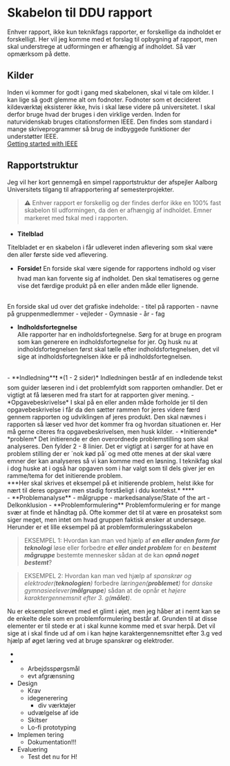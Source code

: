 # Skabelon til DDU rapport
Enhver rapport, ikke kun teknikfags rapporter, er forskellige da indholdet er forskelligt. Her vil jeg komme med et forslag til opbygning af rapport, men skal understrege at udformingen er afhængig af indholdet. Så vær opmærksom på dette.
## Kilder
Inden vi kommer for godt i gang med skabelonen, skal vi tale om kilder. I kan lige så godt glemme alt om fodnoter. Fodnoter som et decideret kildeværktøj eksisterer ikke, hvis i skal læse videre på universitetet. I skal derfor bruge hvad der bruges i den virklige verden. Inden for naturvidenskab bruges citationsformen IEEE. Den findes som standard i mange skriveprogrammer så brug de indbyggede funktioner der understøtter IEEE.
<br/>
[Getting started with IEEE](https://libraryguides.vu.edu.au/ieeereferencing/gettingstarted "")
<br/>

## Rapportstruktur
Jeg vil her kort gennemgå en simpel rapportstruktur der afspejler Aalborg Universitets tilgang til afrapportering af semesterprojekter.

>⚠️ Enhver rapport er forskellig og der findes derfor ikke en 100% fast skabelon til udformingen, da den er afhængig af indholdet. Emner markeret med ❗️skal med i rapporten.
 
- **Titelblad**

Titelbladet er en skabelon i får udleveret inden aflevering som skal være den aller første side ved aflevering.
<br/>
- **Forside**❗️
En forside skal være sigende for rapportens indhold og viser hvad man kan forvente sig af indholdet. Den skal tematiseres og gerne vise det færdige produkt på en eller anden måde eller lignende.
<br/>
En forside skal ud over det grafiske indeholde:
- titel på rapporten
- navne på gruppenmedlemmer
- vejleder
- Gymnasie
- år
- fag

- **Indholdsfortegnelse**  
Alle rapporter har en indholdsfortegnelse. Sørg for at bruge en program som kan generere en indholdsfortegnelse for jer. Og husk nu at indholdsfortegnelsen først skal tælle efter indholdsfortegnelsen, det vil sige at indholdsfortegnelsen ikke er på indholdsfortegnelsen.
<br/>
- **Indledning**❗️  
*(1 - 2 sider)*  
Indledningen består af en indledende tekst som guider læseren ind i det problemfyldt som rapporten omhandler. Det er vigtigt at få læseren med fra start for at rapporten giver mening.
  - *Opgavebeskrivelse*  
I skal på en eller anden måde forholde jer til den opgavebeskrivelse i får da den sætter rammen for jeres videre færd gennem rapporten og udviklingen af jeres produkt. Den skal nævnes i rapporten så læser ved hvor det kommer fra og hvordan situationen er. Her må gerne citeres fra opgavebeskrivelsen, men husk kilder.
  - *Initierende* *problem*  
Det initierende er den overordnede problemstilling som skal analyseres. Den fylder 2 - 8 linier. Det er vigtigt at i sørger for at have en problem stilling der er ´nok kød på´ og med otte menes at der skal være emner der kan analyseres så vi kan komme med en løsning. I teknikfag skal i dog huske at i også har opgaven som i har valgt som til dels giver jer en ramme/tema for det initierende problem.
<br/>
***Her  skal skrives et eksempel på et initierende problem, helst ikke for nært til deres opgaver men stadig forståeligt i ddu kontekst.*
****<br/>
- **Problemanalyse**
  - målgruppe
  - markedsanalyse/State of the art
  - Delkonklusion
- **Problemformulering**  
Problemformulering er for mange svær at finde et håndtag på. Ofte kommer det til at være en prosatekst som siger meget, men intet om hvad gruppen faktisk ønsker at undersøge.  
  Herunder er et  lille eksempel på at problemformuleringsskabelon

>EKSEMPEL 1:
>Hvordan kan man ved hjælp af ***en eller anden form for teknologi***  løse eller forbedre ***et eller andet problem*** for en ***bestemt mågruppe*** bestemte mennesker sådan at de kan ***opnå noget bestemt***? 

>EKSEMPEL 2:
>Hvordan kan man ved hjælp af *spanskrør og elektroder(**teknologien**)* forbedre *læringen(**problemet**)* for *danske gymnasieelever(**målgruppe**)* sådan at de opnår et *højere karaktergennemsnit efter 3. g(**målet**)*.

Nu er eksemplet skrevet med et glimt i øjet, men jeg håber at i nemt kan se de enkelte dele som en problemformulering består af. Grunden til at disse elementer er til stede er at i skal kunne komme med et svar herpå. Det vil sige at i skal finde ud af om i kan højne karaktergennemsnittet efter 3.g ved hjælp af øget læring ved at bruge spanskrør og elektroder.

- 
- 
  - Arbejdsspørgsmål
  - evt afgrænsning
- Design
  - Krav
  - idegenerering
    - div værktøjer
  - udvælgelse af ide
  - Skitser
  - Lo-fi prototyping
- Implemen tering
  - Dokumentation!!!
- Evaluering
  - Test det nu for H!